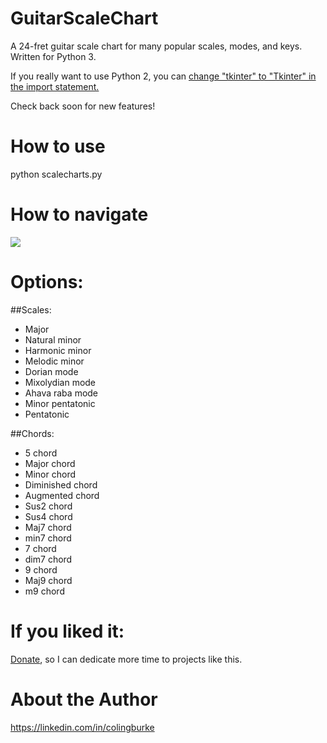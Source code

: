 # GuitarScaleChart
A 24-fret guitar scale chart for many popular scales, modes, and keys.  
Written for Python 3. 

If you really want to use Python 2, you can [change "tkinter" to "Tkinter" in the import statement.](https://docs.python.org/2/library/tkinter.html)

Check back soon for new features!

# How to use
  python scalecharts.py

# How to navigate
![](http://i.imgur.com/rILNroA.gif)

# Options:
##Scales:
 * Major
 * Natural minor
 * Harmonic minor
 * Melodic minor
 * Dorian mode
 * Mixolydian mode
 * Ahava raba mode
 * Minor pentatonic
 * Pentatonic

##Chords:
 * 5 chord
 * Major chord
 * Minor chord
 * Diminished chord
 * Augmented chord
 * Sus2 chord
 * Sus4 chord
 * Maj7 chord
 * min7 chord
 * 7 chord
 * dim7 chord
 * 9 chord
 * Maj9 chord
 * m9 chord

# If you liked it:

[Donate](https://www.paypal.me/gitcraw), so I can dedicate more time to projects like this.

# About the Author

https://linkedin.com/in/colingburke

